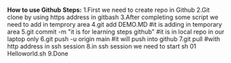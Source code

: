 **How to use Github**
**Steps:**
1.First we need to create repo in Github
2.Git clone by using https address in gitbash
3.After completing some script we need to add in temprory area
4.git add DEMO.MD #it is adding in temporary area
5.git commit -m "it is for learning steps github" #it is in local repo in our laptop only
6.git push -u origin main #it will push into github
7.git pull #with http address in ssh session
8.in ssh session we need to start sh 01 Helloworld.sh
9.Done
